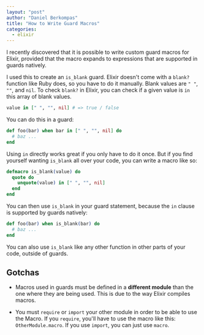 ```yaml
---
layout: "post"
author: "Daniel Berkompas"
title: "How to Write Guard Macros"
categories:
  - elixir
---
```


I recently discovered that it is possible to write custom guard macros for
Elixir, provided that the macro expands to expressions that are supported in
guards natively.

I used this to create an `is_blank` guard. Elixir doesn't come with a `blank?`
function like Ruby does, so you have to do it manually. Blank values are `" "`,
`""`, and `nil`. To check `blank?` in Elixir, you can check if a given value is
`in` this array of blank values.

```elixir
value in [" ", "", nil] # => true / false
```

You can do this in a guard:

```elixir
def foo(bar) when bar in [" ", "", nil] do
  # baz ...
end
```

Using `in` directly works great if you only have to do it once. But if you find
yourself wanting `is_blank` all over your code, you can write a macro like so:

```elixir
defmacro is_blank(value) do
  quote do
    unquote(value) in [" ", "", nil]
  end
end
```

You can then use `is_blank` in your guard statement, because the `in` clause is
supported by guards natively:

```elixir
def foo(bar) when is_blank(bar) do
  # baz ...
end
```

You can also use `is_blank` like any other function in other parts of your code,
outside of guards.

## Gotchas

- Macros used in guards must be defined in a **different module** than the one
  where they are being used. This is due to the way Elixir compiles macros.

- You must `require` or `import` your other module in order to be able to use
  the Macro. If you `require`, you'll have to use the macro like this:
  `OtherModule.macro`. If you use `import`, you can just use `macro`.
